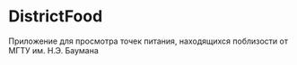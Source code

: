# DistrictFood
Приложение для просмотра точек питания, находящихся поблизости от МГТУ им. Н.Э. Баумана
